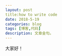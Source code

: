 ```yaml
---
layout: post
title:how to write code
date: 2018-5-19
categories: blog
tags: [博客,代码]
description: 文章金句。
---
```


大家好！












